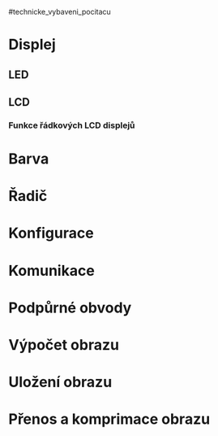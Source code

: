 #technicke_vybaveni_pocitacu 
# Displej
## LED
## LCD
### Funkce řádkových LCD displejů
# Barva
# Řadič
# Konfigurace
# Komunikace
# Podpůrné obvody
# Výpočet obrazu
# Uložení obrazu
# Přenos a komprimace obrazu